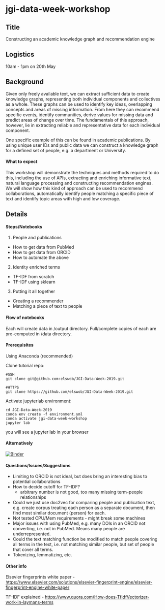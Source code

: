 # jgi-data-week-workshop

## Title
Constructing an academic knowledge graph and recommendation engine

## Logistics
10am - 1pm on 20th May

## Background
Given only freely available text, we can extract sufficient data to create knowledge graphs, representing both individual components and collectives as a whole. These graphs can be used to identify key ideas, overlapping concepts and areas of missing information. From here they can recommend specific events, identify communities, derive values for missing data and predict areas of change over time. The fundamentals of this approach, however, lie in extracting reliable and representative data for each individual component.

One specific example of this can be found in academic publications. By using unique user IDs and public data we can construct a knowledge graph for a defined set of people, e.g. a department or University.

#### What to expect

This workshop will demonstrate the techniques and methods required to do this, including the use of APIs, extracting and enriching informative text, natural language processing and constructing recommendation engines.  We will show how this kind of approach can be used to recommend collaborations, automatically identify people matching a specific piece of text and identify topic areas with high and low coverage.

## Details

#### Steps/Notebooks

1. People and publications
 - How to get data from PubMed
 - How to get data from ORCID
 - How to automate the above
2. Identity enriched terms
 - TF-IDF from scratch
 - TF-IDF using sklearn
3. Putting it all together
 - Creating a recommender
 - Matching a piece of text to people

#### Flow of notebooks

Each will create data in /output directory. Full/complete copies of each are pre-computed in /data directory.

#### Prerequisites

Using Anaconda (recommended)

Clone tutorial repo:

```
#SSH
git clone git@github.com:elswob/JGI-Data-Week-2019.git

#HTTPS
git clone https://github.com/elswob/JGI-Data-Week-2019.git
```

Activate jupyterlab environment:

```
cd JGI-Data-Week-2019
conda env create -f environment.yml
conda activate jgi-data-week-workshop
jupyter lab
```

you will see a jupyter lab in your browser

#### Alternatively

[![Binder](https://mybinder.org/badge_logo.svg)](https://mybinder.org/v2/gh/elswob/JGI-Data-Week-2019/master)


#### Questions/Issues/Suggestions

- Limiting to ORCID is not ideal, but does bring an interesting bias to potential collaborations
- How to decide cutoff for TF-IDF?
	- arbitrary number is not good, too many missing term-people relationships
- Could we just use doc2vec for comparing people and publication text, e.g. create corpus treating each person as a separate document, then find most similar document (person) for each.
- Not tested CPU/Mem requirements - might break some machines
- Major issues with using PubMed, e.g. many DOIs in an ORCID not converting, i.e. not in PubMed. Means many people are underrepresented.
- Could the text matching function be modified to match people covering all terms in the text, i.e. not matching similar people, but set of people that cover all terms.
- Tokenizing, lemmatizing, etc.

#### Other info

Elsevier fingerprints white paper - https://www.elsevier.com/solutions/elsevier-fingerprint-engine/elsevier-fingerprint-engine-white-paper

TF-IDF explained - https://www.quora.com/How-does-TfidfVectorizer-work-in-laymans-terms
